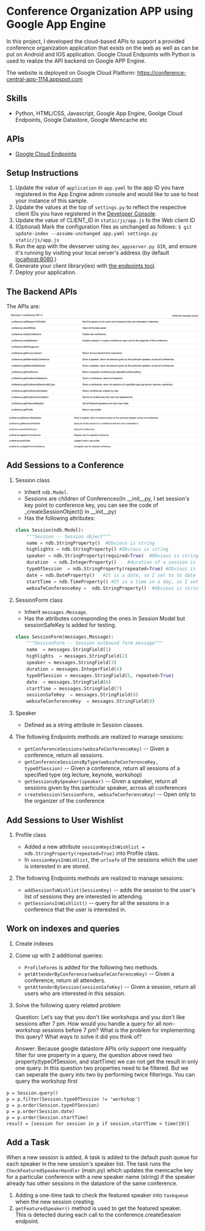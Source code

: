 # Conference Organization APP using Google App Engine


In this project, I developed the cloud-based APIs to support a provided conference organization application that exists on the web as well as can be put on Android and IOS application. Google Cloud Endpoints with Python is used to realize the API backend on Google APP Engine. 

The website is deployed on Google Cloud Platform: https://conference-central-app-1114.appspot.com

## Skills
- Python, HTML/CSS, Javascript, Google App Engine, Goolge Cloud Endpoints, Google Datastore, Google Memcache etc

## APIs
- [Google Cloud Endpoints][3]

## Setup Instructions
1. Update the value of `application` in `app.yaml` to the app ID you
   have registered in the App Engine admin console and would like to use to host
   your instance of this sample.
1. Update the values at the top of `settings.py` to
   reflect the respective client IDs you have registered in the
   [Developer Console][4].
1. Update the value of CLIENT_ID in `static/js/app.js` to the Web client ID
1. (Optional) Mark the configuration files as unchanged as follows:
   `$ git update-index --assume-unchanged app.yaml settings.py static/js/app.js`
1. Run the app with the devserver using `dev_appserver.py DIR`, and ensure it's running by visiting
   your local server's address (by default [localhost:8080][5].)
1. Generate your client library(ies) with [the endpoints tool][6].
1. Deploy your application.


[1]: https://developers.google.com/appengine
[2]: http://python.org
[3]: https://developers.google.com/appengine/docs/python/endpoints/
[4]: https://console.developers.google.com/
[5]: https://localhost:8080/
[6]: https://developers.google.com/appengine/docs/python/endpoints/endpoints_tool


## The Backend APIs
The APIs are:
![image](https://raw.githubusercontent.com/leiyudongyu/images/master/41.jpg)
![image](https://raw.githubusercontent.com/leiyudongyu/images/master/42.jpg)


## Add Sessions to a Conference
1. Session class 
	- Inherit `ndb.Model`.
	- Sessions are children of Conferences(In __init__py, I set session's key point to conference key, you can see the code of _createSessionObject() in __init__py)
 	- Has the following attributes:
 	
	```python
	class Session(ndb.Model):
		"""Session -- Session object"""
		name = ndb.StringProperty()  #Obvious is string
		highlights = ndb.StringProperty() #Obvious is string
		speaker = ndb.StringProperty(required=True)  #Obvious is string
		duration  = ndb.IntegerProperty()    #duration of a session is a number, so I set it to integer
		typeOfSession  = ndb.StringProperty(repeated=True) #Obvious is string
		date = ndb.DateProperty()   #It is a date, so I set to to date datatype
		startTime = ndb.TimeProperty() #It is a time in a day, so I set to to time datatype
		websafeConferenceKey =  ndb.StringProperty()  #Obvious is string
	```
        
2. SessionForm class
	- Inherit `messages.Message`.
	- Has the  attributes corresponding the ones in Session Model but sessionSafeKey is added for testing. 	
	```python
	class SessionForm(messages.Message):
		"""SessionForm -- Session outbound form message"""
		name  = messages.StringField(1)   
		highlights  = messages.StringField(2)
		speaker = messages.StringField(3)
		duration = messages.IntegerField(4)
		typeOfSession = messages.StringField(5, repeated=True)
		date  = messages.StringField(6) 
		startTime = messages.StringField(7) 
		sessionSafeKey  = messages.StringField(8)
		websafeConferenceKey  = messages.StringField(9)
	```
	
3. Speaker
	-  Defined as a string attribute in Session classes.
4. The following Endpoints methods are realized to manage sessions:
	- `getConferenceSessions(websafeConferenceKey)` -- Given a conference, return all sessions.
	- `getConferenceSessionsByType(websafeConferenceKey, typeOfSession)` -- Given a conference, return all sessions of a specified type (eg lecture, keynote, workshop)
	- `getSessionsBySpeaker(speaker)` -- Given a speaker, return all sessions given by this particular speaker, across all conferences
	- `createSession(SessionForm, websafeConferenceKey)` -- Open only to the organizer of the conference

## Add Sessions to User Wishlist
1. Profile class
	-  Added a new attribute `sessionKeysInWishlist = ndb.StringProperty(repeated=True)` into Profile class.
	-  In `sessionKeysInWishlist`, the `urlsafe` of the sessions which the user is interested in are stored.

2. The following Endpoints methods are realized to manage sessions:
	- `addSessionToWishlist(SessionKey)` -- adds the session to the user's list of sessions they are interested in attending.
	- `getSessionsInWishlist()` -- query for all the sessions in a conference that the user is interested in.

## Work on indexes and queries
1. Create indexes
2. Come up with 2 additional queries:
	-  `ProfileForms` is added for the following two methods.
	-  `getAttenderByConference(websafeConferenceKey)` -- Given a conference, return all attenders.
	-  `getAttenderBySession(sessionSafeKey)` -- Given a session, return all users who are interested in this session.
3. Solve the following query related problem

	Question: Let’s say that you don't like workshops and you don't like sessions after 7 pm. How would you handle a query for all non-workshop sessions before 7 pm? What is the problem for implementing this query? What ways to solve it did you think of?

	Answer: Because google datastore APIs only support one inequality filter for one property in a query, the question above need two property(typeOfSession, and startTime) we can not get the result in only one query. In this question two properties need to be filtered. But we can seperate the query into two by performing twice filterings. You can query the workshop first<br/>
```
p = Session.query()
p = p.filter(Session.typeOfSession != 'workshop')
p = p.order(Session.typeOfSession)
p = p.order(Session.date)
p = p.order(Session.startTime)
result = [session for session in p if session.startTime < time(19)]
```

## Add a Task
When a new session is added, A task is added to the default push queue for each speaker in the new session's speaker list. The task runs the `CheckFeaturedSpeakerHandler` (main.py) which updates the memcache key for a particular conference with a new speaker name (string) if the speaker already has other sessions in the datastore of the same conference.<br/>
1.  Adding a one-time task to check the featured speaker into `taskqueue` when the new session creating.<br/>
2. `getFeaturedSpeaker()` method is used to get the featured speaker.<br/>
This is detected during each call to the conference.createSession endpoint. 
